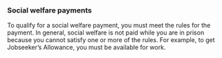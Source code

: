 ###  Social welfare payments

To qualify for a social welfare payment, you must meet the rules for the
payment. In general, social welfare is not paid while you are in prison
because you cannot satisfy one or more of the rules. For example, to get
Jobseeker’s Allowance, you must be available for work.
